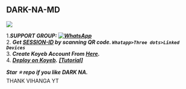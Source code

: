 
## DARK-NA-MD

<img src="https://encrypted-tbn0.gstatic.com/images?q=tbn:ANd9GcTTyrKwGSOe0N3mX2BGyexNhLjZUCOQnFfLbA&usqp=CAU">


1.***SUPPORT GROUP: <a href="https://chat.whatsapp.com/Ht3RwH67GEy7KP66vYVT2A"><img alt="WhatsApp" src="https://camo.githubusercontent.com/2157131829ac512183ee8f8b6c6f803688a4cc66a2e686602844e80478401a7c/68747470733a2f2f696d672e736869656c64732e696f2f62616467652f4a6f696e2047726f75702d3235443336363f7374796c653d666f722d7468652d6261646765266c6f676f3d7768617473617070266c6f676f436f6c6f723d7768697465"/></a>*** <br>
2. ***Get [SESSION-ID](https://astro-qr.herokuapp.com/) by scanning QR code. `Whatapp>Three dots>Linked Devices`***<br>
3. ***Create Koyeb Account From [Here](https://app.koyeb.com/auth/signin).*** </br>
4. ***[Deploy on Koyeb](https://app.koyeb.com/apps/deploy?type=git&repository=github.com/acedemy/DARK-NA-V1&branch=main&env[FOOTER]=DARK-NA-MD&env[CAPTION]=*By%20DARK-NA-MD*&env[ONLY_GROUP]=false&env[SESSION_ID]&env[PORT]=8000&ports=8000;http;/).*** ***[[Tutorial]](https://youtu.be/-gkhE0byFEs)*** <br>


***Star ⭐ repo if you like DARK NA.***<br>
THANK VIHANGA YT
